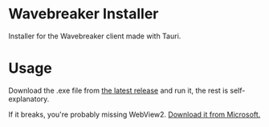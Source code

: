 # Wavebreaker Installer
Installer for the Wavebreaker client made with Tauri.

# Usage
Download the .exe file from [the latest release](https://github.com/AudiosurfResearch/Wavebreaker-Installer/releases/latest) and run it, the rest is self-explanatory.

If it breaks, you're probably missing WebView2. [Download it from Microsoft.](https://go.microsoft.com/fwlink/p/?LinkId=2124703)
